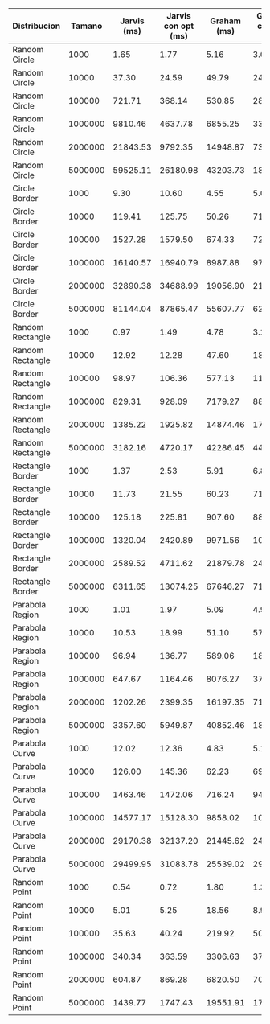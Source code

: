 | Distribucion     | Tamano  | Jarvis (ms) | Jarvis con opt (ms) | Graham (ms) | Graham con opt (ms) |
| ---------------- | ------- | ----------- | ------------------- | ----------- | ------------------- |
| Random Circle    | 1000    | 1.65        | 1.77                | 5.16        | 3.03                |
| Random Circle    | 10000   | 37.30       | 24.59               | 49.79       | 24.98               |
| Random Circle    | 100000  | 721.71      | 368.14              | 530.85      | 281.91              |
| Random Circle    | 1000000 | 9810.46     | 4637.78             | 6855.25     | 3328.12             |
| Random Circle    | 2000000 | 21843.53    | 9792.35             | 14948.87    | 7308.19             |
| Random Circle    | 5000000 | 59525.11    | 26180.98            | 43203.73    | 18576.44            |
| Circle Border    | 1000    | 9.30        | 10.60               | 4.55        | 5.04                |
| Circle Border    | 10000   | 119.41      | 125.75              | 50.26       | 71.57               |
| Circle Border    | 100000  | 1527.28     | 1579.50             | 674.33      | 722.73              |
| Circle Border    | 1000000 | 16140.57    | 16940.79            | 8987.88     | 9764.93             |
| Circle Border    | 2000000 | 32890.38    | 34688.99            | 19056.90    | 21903.32            |
| Circle Border    | 5000000 | 81144.04    | 87865.47            | 55607.77    | 62007.03            |
| Random Rectangle | 1000    | 0.97        | 1.49                | 4.78        | 3.25                |
| Random Rectangle | 10000   | 12.92       | 12.28               | 47.60       | 18.57               |
| Random Rectangle | 100000  | 98.97       | 106.36              | 577.13      | 119.39              |
| Random Rectangle | 1000000 | 829.31      | 928.09              | 7179.27     | 886.00              |
| Random Rectangle | 2000000 | 1385.22     | 1925.82             | 14874.46    | 1794.89             |
| Random Rectangle | 5000000 | 3182.16     | 4720.17             | 42286.45    | 4471.37             |
| Rectangle Border | 1000    | 1.37        | 2.53                | 5.91        | 6.83                |
| Rectangle Border | 10000   | 11.73       | 21.55               | 60.23       | 71.94               |
| Rectangle Border | 100000  | 125.18      | 225.81              | 907.60      | 885.61              |
| Rectangle Border | 1000000 | 1320.04     | 2420.89             | 9971.56     | 10949.46            |
| Rectangle Border | 2000000 | 2589.52     | 4711.62             | 21879.78    | 24036.53            |
| Rectangle Border | 5000000 | 6311.65     | 13074.25            | 67646.27    | 71302.95            |
| Parabola Region  | 1000    | 1.01        | 1.97                | 5.09        | 4.91                |
| Parabola Region  | 10000   | 10.53       | 18.99               | 51.10       | 57.31               |
| Parabola Region  | 100000  | 96.94       | 136.77              | 589.06      | 185.63              |
| Parabola Region  | 1000000 | 647.67      | 1164.46             | 8076.27     | 3782.15             |
| Parabola Region  | 2000000 | 1202.26     | 2399.35             | 16197.35    | 7107.29             |
| Parabola Region  | 5000000 | 3357.60     | 5949.87             | 40852.46    | 18178.11            |
| Parabola Curve   | 1000    | 12.02       | 12.36               | 4.83        | 5.18                |
| Parabola Curve   | 10000   | 126.00      | 145.36              | 62.23       | 69.93               |
| Parabola Curve   | 100000  | 1463.46     | 1472.06             | 716.24      | 946.06              |
| Parabola Curve   | 1000000 | 14577.17    | 15128.30            | 9858.02     | 10927.87            |
| Parabola Curve   | 2000000 | 29170.38    | 32137.20            | 21445.62    | 24748.48            |
| Parabola Curve   | 5000000 | 29499.95    | 31083.78            | 25539.02    | 29055.75            |
| Random Point     | 1000    | 0.54        | 0.72                | 1.80        | 1.32                |
| Random Point     | 10000   | 5.01        | 5.25                | 18.56       | 8.92                |
| Random Point     | 100000  | 35.63       | 40.24               | 219.92      | 50.57               |
| Random Point     | 1000000 | 340.34      | 363.59              | 3306.63     | 375.43              |
| Random Point     | 2000000 | 604.87      | 869.28              | 6820.50     | 707.49              |
| Random Point     | 5000000 | 1439.77     | 1747.43             | 19551.91    | 1755.37             |
